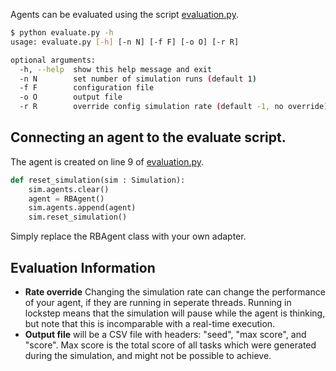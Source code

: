 Agents can be evaluated using the script [evaluation.py](../blob/main/evaluate.py).

```bash
$ python evaluate.py -h
usage: evaluate.py [-h] [-n N] [-f F] [-o O] [-r R]

optional arguments:
  -h, --help  show this help message and exit
  -n N        set number of simulation runs (default 1)
  -f F        configuration file
  -o O        output file
  -r R        override config simulation rate (default -1, no override)
```

## Connecting an agent to the evaluate script.

The agent is created on line 9 of  [evaluation.py](../blob/main/evaluate.py#L9).
```python
def reset_simulation(sim : Simulation):
    sim.agents.clear()
    agent = RBAgent()
    sim.agents.append(agent)
    sim.reset_simulation()
```
Simply replace the RBAgent class with your own adapter.

## Evaluation Information

- **Rate override** Changing the simulation rate can change the performance of your agent, if they are running in seperate threads. Running in lockstep means that the simulation will pause while the agent is thinking, but note that this is incomparable with a real-time execution.
- **Output file** will be a CSV file with headers: "seed", "max score", and "score". Max score is the total score of all tasks which were generated during the simulation, and might not be possible to achieve.
